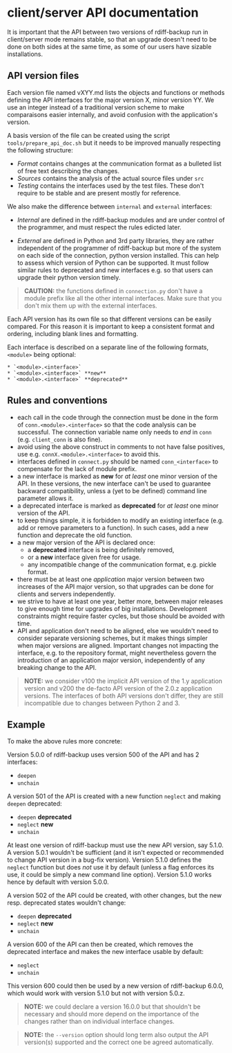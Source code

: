 # client/server API documentation

It is important that the API between two versions of rdiff-backup run in
client/server mode remains stable, so that an upgrade doesn't need to be done
on both sides at the same time, as some of our users have sizable
installations.

## API version files

Each version file named vXYY.md lists the objects and functions or methods
defining the API interfaces for the major version X, minor version YY.
We use an integer instead of a traditional version scheme to make comparaisons
easier internally, and avoid confusion with the application's version.

A basis version of the file can be created using the script
`tools/prepare_api_doc.sh` but it needs to be improved manually respecting
the following structure:

* _Format_ contains changes at the communication format as a bulleted
  list of free text describing the changes.
* _Sources_ contains the analysis of the actual source files under `src`
* _Testing_ contains the interfaces used by the test files. These don't require
  to be stable and are present mostly for reference.

We also make the difference between `internal` and `external` interfaces:

* _Internal_ are defined in the rdiff-backup modules and are under control of
  the programmer, and must respect the rules edicted later.

* _External_ are defined in Python and 3rd party libraries, they are
  rather independent of the programmer of rdiff-backup but more of the
  system on each side of the connection, python version installed. This can
  help to assess which version of Python can be supported. It must follow
  similar rules to deprecated and new interfaces e.g. so that users can upgrade
  their python version timely.

> **CAUTION:** the functions defined in `connection.py` don't have a module
	prefix like all the other internal interfaces.
	Make sure that you don't mix them up with the external interfaces.

Each API version has its own file so that different versions can be easily
compared. For this reason it is important to keep a consistent format and
ordering, including blank lines and formatting.

Each interface is described on a separate line of the following formats,
`<module>` being optional:

```
* `<module>.<interface>`
* `<module>.<interface>` **new**
* `<module>.<interface>` **deprecated**
```

## Rules and conventions

* each call in the code through the connection must be done in the form of
  `conn.<module>.<interface>` so that the code analysis can be successful.
  The connection variable name only needs to _end_ in `conn` (e.g.
  `client_conn` is also fine).
* avoid using the above construct in comments to not have false positives,
  use e.g. `connX.<module>.<interface>` to avoid this.
* interfaces defined in `connect.py` should be named `conn_<interface>` to
  compensate for the lack of module prefix.
* a new interface is marked as **new** for _at least_ one minor version of the
  API. In these versions, the new interface can't be used to guarantee backward
  compatibility, unless a (yet to be defined) command line parameter allows it.
* a deprecated interface is marked as **deprecated** for _at least_ one minor
  version of the API.
* to keep things simple, it is forbidden to modify an existing interface
  (e.g. add or remove parameters to a function). In such cases, add a new
  function and deprecate the old function.
* a new major version of the API is declared once:
    * a **deprecated** interface is being definitely removed,
    * or a **new** interface given free for usage.
    * any incompatible change of the communication format, e.g. pickle format.
* there must be at least one _application_ major version between two increases
  of the API major version, so that upgrades can be done for clients and servers
  independently.
* we strive to have at least one year, better more, between major releases to
  give enough time for upgrades of big installations. Development constraints
  might require faster cycles, but those should be avoided with time.
* API and application don't need to be aligned, else we wouldn't need to
  consider separate versioning schemes, but it makes things simpler when major
  versions are aligned. Important changes not impacting the interface, e.g. to
  the repository format, might nevertheless govern the introduction of an
  application major version, independently of any breaking change to the API.

> **NOTE:** we consider v100 the implicit API version of the 1.y application
	version and v200 the de-facto API version of the 2.0.z application
	versions. The interfaces of both API versions don't differ, they
	are still incompatible due to changes between Python 2 and 3.

## Example

To make the above rules more concrete:

Version 5.0.0 of rdiff-backup uses version 500 of the API and has 2 interfaces:

* `deepen`
* `unchain`

A version 501 of the API is created with a new function `neglect` and making
`deepen` deprecated:

* `deepen` **deprecated**
* `neglect` **new**
* `unchain`

At least one version of rdiff-backup must use the new API version, say 5.1.0.
A version 5.0.1 wouldn't be sufficient (and it isn't expected or recommended
to change API version in a bug-fix version). Version 5.1.0 defines the
`neglect` function but does _not_ use it by default (unless a flag enforces
its use, it could be simply a new command line option).
Version 5.1.0 works hence by default with version 5.0.0.

A version 502 of the API could be created, with other changes, but the
new resp. deprecated states wouldn't change:

* `deepen` **deprecated**
* `neglect` **new**
* `unchain`

A version 600 of the API can then be created, which removes the deprecated
interface and makes the new interface usable by default:

* `neglect`
* `unchain`

This version 600 could then be used by a new version of rdiff-backup 6.0.0,
which would work with version 5.1.0 but not with version 5.0.z.

> **NOTE:** we could declare a version 16.0.0 but that shouldn't be necessary
	and should more depend on the importance of the changes rather than
	on individual interface changes.

> **NOTE:** the `--version` option should long term also output the API
	version(s) supported and the correct one be agreed automatically.
